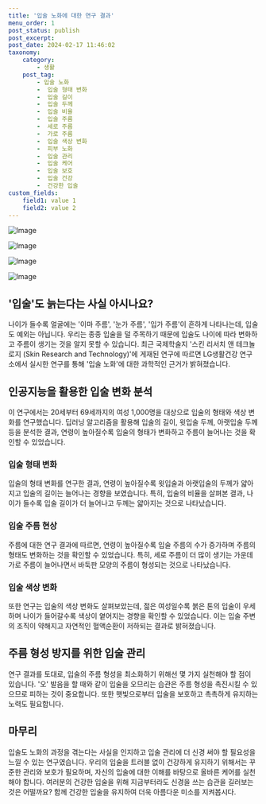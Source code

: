 ```yaml
---
title: '입술 노화에 대한 연구 결과'
menu_order: 1
post_status: publish
post_excerpt: 
post_date: 2024-02-17 11:46:02
taxonomy:
    category:
        - 생활
    post_tag:
        - 입술 노화
        -  입술 형태 변화
        -  입술 길이
        -  입술 두께
        -  입술 비율
        -  입술 주름
        -  세로 주름
        -  가로 주름
        -  입술 색상 변화
        -  피부 노화
        -  입술 관리
        -  입술 케어
        -  입술 보호
        -  입술 건강
        -  건강한 입술
custom_fields:
    field1: value 1
    field2: value 2
---
```


![Image](https://imgnews.pstatic.net/image/056/2024/02/11/0011659885_001_20240211091005219.png?type=w647)

![Image](https://imgnews.pstatic.net/image/056/2024/02/11/0011659885_002_20240211091005298.png?type=w647)

![Image](https://imgnews.pstatic.net/image/056/2024/02/11/0011659885_003_20240211091005393.png?type=w647)

![Image](https://imgnews.pstatic.net/image/056/2024/02/11/0011659885_004_20240211091005449.png?type=w647)

## '입술'도 늙는다는 사실 아시나요?
나이가 들수록 얼굴에는 '이마 주름', '눈가 주름', '입가 주름'이 흔하게 나타나는데, 입술도 예외는 아닙니다. 우리는 종종 입술을 덜 주목하기 때문에 입술도 나이에 따라 변화하고 주름이 생기는 것을 알지 못할 수 있습니다. 최근 국제학술지 '스킨 리서치 앤 테크놀로지 (Skin Research and Technology)'에 게재된 연구에 따르면 LG생활건강 연구소에서 실시한 연구를 통해 '입술 노화'에 대한 과학적인 근거가 밝혀졌습니다.
## 인공지능을 활용한 입술 변화 분석
이 연구에서는 20세부터 69세까지의 여성 1,000명을 대상으로 입술의 형태와 색상 변화를 연구했습니다. 딥러닝 알고리즘을 활용해 입술의 길이, 윗입술 두께, 아랫입술 두께 등을 분석한 결과, 연령이 높아질수록 입술의 형태가 변화하고 주름이 늘어나는 것을 확인할 수 있었습니다.
### 입술 형태 변화
입술의 형태 변화를 연구한 결과, 연령이 높아질수록 윗입술과 아랫입술의 두께가 얇아지고 입술의 길이는 늘어나는 경향을 보였습니다. 특히, 입술의 비율을 살펴본 결과, 나이가 들수록 입술 길이가 더 늘어나고 두께는 얇아지는 것으로 나타났습니다.
### 입술 주름 현상
주름에 대한 연구 결과에 따르면, 연령이 높아질수록 입술 주름의 수가 증가하며 주름의 형태도 변화하는 것을 확인할 수 있었습니다. 특히, 세로 주름이 더 많이 생기는 가운데 가로 주름이 늘어나면서 바둑판 모양의 주름이 형성되는 것으로 나타났습니다.
### 입술 색상 변화
또한 연구는 입술의 색상 변화도 살펴보았는데, 젊은 여성일수록 붉은 톤의 입술이 우세하며 나이가 들어갈수록 색상이 옅어지는 경향을 확인할 수 있었습니다. 이는 입술 주변의 조직이 약해지고 자연적인 혈액순환이 저하되는 결과로 밝혀졌습니다.
## 주름 형성 방지를 위한 입술 관리
연구 결과를 토대로, 입술의 주름 형성을 최소화하기 위해선 몇 가지 실천해야 할 점이 있습니다. '오' 발음을 할 때와 같이 입술을 오므리는 습관은 주름 형성을 촉진시킬 수 있으므로 피하는 것이 중요합니다. 또한 햇빛으로부터 입술을 보호하고 촉촉하게 유지하는 노력도 필요합니다.
## 마무리
입술도 노화의 과정을 겪는다는 사실을 인지하고 입술 관리에 더 신경 써야 할 필요성을 느낄 수 있는 연구였습니다. 우리의 입술을 트러블 없이 건강하게 유지하기 위해서는 꾸준한 관리와 보호가 필요하며, 자신의 입술에 대한 이해를 바탕으로 올바른 케어를 실천해야 합니다.
여러분의 건강한 입술을 위해 지금부터라도 신경을 쓰는 습관을 길러보는 것은 어떨까요? 함께 건강한 입술을 유지하여 더욱 아름다운 미소를 지켜봅시다.
